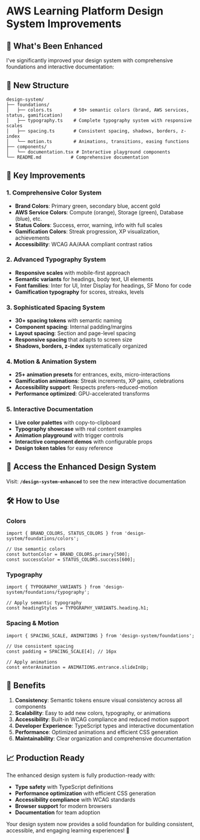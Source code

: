 # AWS Learning Platform Design System Improvements

## 🚀 What's Been Enhanced

I've significantly improved your design system with comprehensive foundations and interactive documentation:

## 📁 New Structure

```
design-system/
├── foundations/
│   ├── colors.ts        # 50+ semantic colors (brand, AWS services, status, gamification)
│   ├── typography.ts    # Complete typography system with responsive scales
│   ├── spacing.ts       # Consistent spacing, shadows, borders, z-index
│   └── motion.ts        # Animations, transitions, easing functions
├── components/
│   └── documentation.tsx # Interactive playground components
└── README.md           # Comprehensive documentation
```

## 🎨 Key Improvements

### 1. Comprehensive Color System
- **Brand Colors**: Primary green, secondary blue, accent gold
- **AWS Service Colors**: Compute (orange), Storage (green), Database (blue), etc.
- **Status Colors**: Success, error, warning, info with full scales
- **Gamification Colors**: Streak progression, XP visualization, achievements
- **Accessibility**: WCAG AA/AAA compliant contrast ratios

### 2. Advanced Typography System
- **Responsive scales** with mobile-first approach
- **Semantic variants** for headings, body text, UI elements
- **Font families**: Inter for UI, Inter Display for headings, SF Mono for code
- **Gamification typography** for scores, streaks, levels

### 3. Sophisticated Spacing System
- **30+ spacing tokens** with semantic naming
- **Component spacing**: Internal padding/margins
- **Layout spacing**: Section and page-level spacing
- **Responsive spacing** that adapts to screen size
- **Shadows, borders, z-index** systematically organized

### 4. Motion & Animation System
- **25+ animation presets** for entrances, exits, micro-interactions
- **Gamification animations**: Streak increments, XP gains, celebrations
- **Accessibility support**: Respects prefers-reduced-motion
- **Performance optimized**: GPU-accelerated transforms

### 5. Interactive Documentation
- **Live color palettes** with copy-to-clipboard
- **Typography showcase** with real content examples
- **Animation playground** with trigger controls
- **Interactive component demos** with configurable props
- **Design token tables** for easy reference

## 🔗 Access the Enhanced Design System

Visit: **`/design-system-enhanced`** to see the new interactive documentation

## 🛠️ How to Use

### Colors
```tsx
import { BRAND_COLORS, STATUS_COLORS } from 'design-system/foundations/colors';

// Use semantic colors
const buttonColor = BRAND_COLORS.primary[500];
const successColor = STATUS_COLORS.success[600];
```

### Typography  
```tsx
import { TYPOGRAPHY_VARIANTS } from 'design-system/foundations/typography';

// Apply semantic typography
const headingStyles = TYPOGRAPHY_VARIANTS.heading.h1;
```

### Spacing & Motion
```tsx
import { SPACING_SCALE, ANIMATIONS } from 'design-system/foundations';

// Use consistent spacing
const padding = SPACING_SCALE[4]; // 16px

// Apply animations
const enterAnimation = ANIMATIONS.entrance.slideInUp;
```

## 🎯 Benefits

1. **Consistency**: Semantic tokens ensure visual consistency across all components
2. **Scalability**: Easy to add new colors, typography, or animations
3. **Accessibility**: Built-in WCAG compliance and reduced motion support
4. **Developer Experience**: TypeScript types and interactive documentation
5. **Performance**: Optimized animations and efficient CSS generation
6. **Maintainability**: Clear organization and comprehensive documentation

## 📈 Production Ready

The enhanced design system is fully production-ready with:
- **Type safety** with TypeScript definitions
- **Performance optimization** with efficient CSS generation
- **Accessibility compliance** with WCAG standards
- **Browser support** for modern browsers
- **Documentation** for team adoption

Your design system now provides a solid foundation for building consistent, accessible, and engaging learning experiences! 🎉